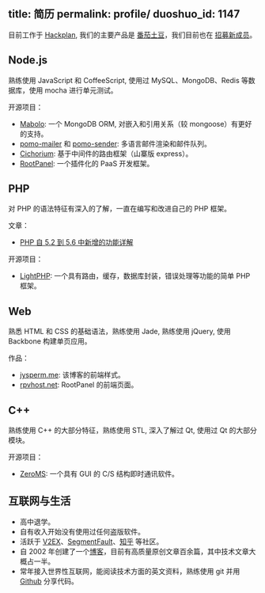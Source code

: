 title: 简历
permalink: profile/
duoshuo_id: 1147
---

目前工作于 [Hackplan](https://hackplan.com), 我们的主要产品是 [番茄土豆](https://pomotodo.com)，我们目前也在 [招募新成员](http://hackplan.com/jobs)。

## Node.js

熟练使用 JavaScript 和 CoffeeScript, 使用过 MySQL、MongoDB、Redis 等数据库，使用 mocha 进行单元测试。

开源项目：

* [Mabolo](https://github.com/jysperm/Mabolo): 一个 MongoDB ORM, 对嵌入和引用关系（较 mongoose）有更好的支持。
* [pomo-mailer](https://github.com/jysperm/pomo-mailer) 和 [pomo-sender](https://github.com/jysperm/pomo-sender): 多语言邮件渲染和邮件队列。
* [Cichorium](https://github.com/jysperm/Cichorium): 基于中间件的路由框架（山寨版 express）。
* [RootPanel](https://github.com/jysperm/RootPanel): 一个插件化的 PaaS 开发框架。

## PHP

对 PHP 的语法特征有深入的了解，一直在编写和改进自己的 PHP 框架。

文章：

* [PHP 自 5.2 到 5.6 中新增的功能详解](http://blog.segmentfault.com/jysperm/1190000000403307)

开源项目：

* [LightPHP](https://github.com/jysperm/LightPHP): 一个具有路由，缓存，数据库封装，错误处理等功能的简单 PHP 框架。

## Web

熟悉 HTML 和 CSS 的基础语法，熟练使用 Jade, 熟练使用 jQuery, 使用 Backbone 构建单页应用。

作品：

* [jysperm.me](https://jysperm.me): 该博客的前端样式。
* [rpvhost.net](http://jp1.rpvhost.net): RootPanel 的前端页面。

## C++

熟练使用 C++ 的大部分特征，熟练使用 STL, 深入了解过 Qt, 使用过 Qt 的大部分模块。

开源项目：

* [ZeroMS](https://github.com/jysperm/ZeroMS-1x): 一个具有 GUI 的 C/S 结构即时通讯软件。

## 互联网与生活

* 高中退学。
* 自有收入开始没有使用过任何盗版软件。
* 活跃于 [V2EX](https://www.v2ex.com/member/jybox)、[SegmentFault](http://segmentfault.com/u/jysperm)、[知乎](http://www.zhihu.com/people/jysperm) 等社区。
* 自 2002 年创建了一个[博客](https://jysperm.me)，目前有高质量原创文章百余篇，其中技术文章大概占一半。  
* 常年接入世界性互联网，能阅读技术方面的英文资料，熟练使用 git 并用 [Github](https://github.com/jysperm) 分享代码。
